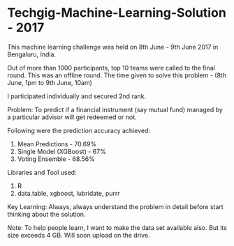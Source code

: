 # Techgig-Machine-Learning-Solution - 2017

This machine learning challenge was held on 8th June - 9th June 2017 in
Bengaluru, India.

Out of more than 1000 participants, top 10 teams were called to the final round.
This was an offline round. The time given to solve this problem - (8th June, 1pm to 9th June, 10am)

I participated individually and secured 2nd rank. 

Problem: To predict if a financial instrument (say mutual fund) managed by a
particular advisor will get redeemed or not.

Following were the prediction accuracy achieved:
1. Mean Predictions - 70.69%
2. Single Model (XGBoost) - 67%
3. Voting Ensemble - 68.56%

Libraries and Tool used:
1. R
2. data.table, xgboost, lubridate, purrr

Key Learning: Always, always understand the problem in detail before start thinking
about the solution. 

Note: To help people learn, I want to make the data set available also. But its
size exceeds 4 GB. Will soon upload on the drive.  
